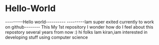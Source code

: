 # Hello-World
---------Hello world----------
---------Iam super exited currently to work on github--------
This My 1st repository
I wonder how do I feel about this repostory several years from now :)
hi folks Iam kiran,iam interested  in developing stuff using computer science
